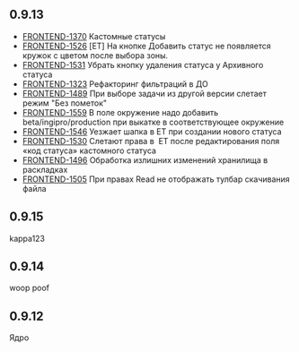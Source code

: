 ## 0.9.13
* [FRONTEND-1370](https://tracker.yandex.ru/FRONTEND-1370) Кастомные статусы 
* [FRONTEND-1526](https://tracker.yandex.ru/FRONTEND-1526) [ЕТ] На кнопке Добавить статус не появляется кружок с цветом после выбора зоны. 
* [FRONTEND-1531](https://tracker.yandex.ru/FRONTEND-1531) Убрать кнопку удаления статуса у Архивного статуса 
* [FRONTEND-1323](https://tracker.yandex.ru/FRONTEND-1323) Рефакторинг фильтраций в ДО 
* [FRONTEND-1489](https://tracker.yandex.ru/FRONTEND-1489) При выборе задачи из другой версии слетает режим "Без пометок" 
* [FRONTEND-1559](https://tracker.yandex.ru/FRONTEND-1559) В поле окружение надо добавить beta/ingipro/production при выкатке в соответствующее окружение 
* [FRONTEND-1546](https://tracker.yandex.ru/FRONTEND-1546) Уезжает шапка в ЕТ при создании нового статуса 
* [FRONTEND-1530](https://tracker.yandex.ru/FRONTEND-1530) Слетают права в  ET после редактирования поля «код статуса» кастомного статуса 
* [FRONTEND-1496](https://tracker.yandex.ru/FRONTEND-1496) Обработка излишних изменений хранилища в раскладках 
* [FRONTEND-1505](https://tracker.yandex.ru/FRONTEND-1505) При правах Read не отображать тулбар скачивания файла 

## 0.9.15
kappa123

## 0.9.14
woop
poof

## 0.9.12

Ядро
